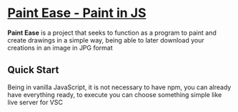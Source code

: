 # [Paint Ease - Paint in JS](https://marcossic.github.io/paint-in-js-html-css/)


**Paint Ease** is a project that seeks to function as a program to paint and create drawings in a simple way, being able to later download your creations in an image in JPG format 

## Quick Start
Being in vanilla JavaScript, it is not necessary to have npm, you can already have everything ready, to execute you can choose something simple like live server for VSC
